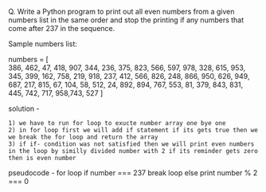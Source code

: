 Q. Write a Python program to print out all even numbers from a given numbers list in the same order and stop the printing if any numbers that come after 237 in the sequence.

Sample numbers list:

numbers = [    
    386, 462, 47, 418, 907, 344, 236, 375, 823, 566, 597, 978, 328, 615, 953, 345, 
    399, 162, 758, 219, 918, 237, 412, 566, 826, 248, 866, 950, 626, 949, 687, 217, 
    815, 67, 104, 58, 512, 24, 892, 894, 767, 553, 81, 379, 843, 831, 445, 742, 717, 
    958,743, 527
    ]

solution - 

    1) we have to run for loop to exucte number array one bye one 
    2) in for loop first we will add if statement if its gets true then we we break the for loop and return the array
    3) if if- condition was not satisfied then we will print even numbers in the loop by similly divided number with 2 if its reminder gets zero then is even number 

pseudocode -
    for loop 
    if number === 237 break loop
    else print number % 2 === 0 